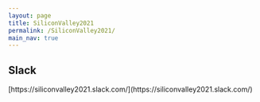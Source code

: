 ```yaml
---
layout: page
title: SiliconValley2021
permalink: /SiliconValley2021/
main_nav: true
---
```


<h2>Slack</h2>
[https://siliconvalley2021.slack.com/](https://siliconvalley2021.slack.com/)
